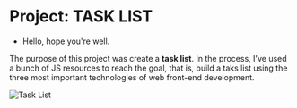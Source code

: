# Project: TASK LIST

- Hello, hope you're well.

The purpose of this project was create a <b>task list</b>. 
In the process, I've used a bunch of JS resources to reach the goal, that is, build a taks list using the three most important technologies of web front-end development.

![Task List](https://github.com/CapitaoDAreia/cursoJS-luiz-otavio-miranda/tree/master/zz-projetos-relacionados-ao-curso/listaDeTarefas/img/cover.png "TaskList")

